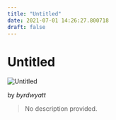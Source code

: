 ```yaml
---
title: "Untitled"
date: 2021-07-01 14:26:27.800718
draft: false
---
```


# Untitled

![Untitled](../images/3b0e3990-daa2-11eb-9e79-60f262b60b65.png)

by *byrdwyatt*



> No description provided.